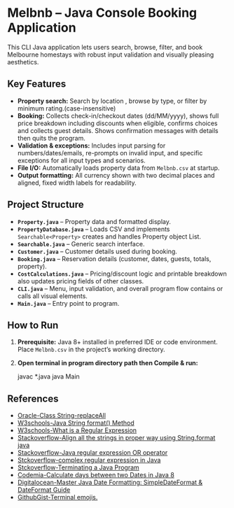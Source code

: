 # Melbnb – Java Console Booking Application

This CLI Java application lets users search, browse, filter, and book Melbourne homestays with robust input validation and visually pleasing aesthetics.

## Key Features
- **Property search:** Search by location , browse by type, or filter by minimum rating.(case-insensitive)
- **Booking:** Collects check-in/checkout dates (dd/MM/yyyy), shows full price breakdown including discounts when eligible, confirms choices and collects guest details. Shows  confirmation messages with details then quits the program.
- **Validation & exceptions:** Includes input parsing for numbers/dates/emails, re-prompts on invalid input, and specific exceptions for all input types and scenarios.
- **File I/O:** Automatically loads property data from `Melbnb.csv` at startup.
- **Output formatting:** All currency shown with two decimal places and aligned, fixed width labels for readability.

## Project Structure
- **`Property.java`** – Property data and formatted display.
- **`PropertyDatabase.java`** – Loads CSV and implements `Searchable<Property>` creates and handles Property object List.
- **`Searchable.java`** – Generic search interface.
- **`Customer.java`** – Customer details used during booking.
- **`Booking.java`** – Reservation details (customer, dates, guests, totals, property).
- **`CostCalculations.java`** – Pricing/discount logic and printable breakdown also updates pricing fields of other classes.
- **`CLI.java`** – Menu, input validation, and overall program flow contains or calls all visual elements.
- **`Main.java`** – Entry point to program.

## How to Run
1. **Prerequisite:** Java 8+ installed in preferred IDE or code environment. Place `Melbnb.csv` in the project’s working directory.
2. **Open terminal in program directory path then Compile & run:**
   
   javac *.java
   java Main


## References


- [Oracle-Class String-replaceAll](https://docs.oracle.com/javase/8/docs/api/java/lang/String.html#replaceAll-java.lang.String-java.lang.String- )
- [W3schools-Java String format() Method](https://www.w3schools.com/java/ref_string_format.asp)
- [W3schools-What is a Regular Expression](https://www.w3schools.com/java/java_regex.asp) 
- [Stackoverflow-Align all the strings in proper way using String.format java](https://stackoverflow.com/questions/58150457/align-all-the-strings-in-proper-way-using-string-format-java)
- [Stackoverflow-Java regular expression OR operator](https://stackoverflow.com/questions/2031805/java-regular-expression-or-operator )
- [Stckoverflow-complex regular expression in Java](https://stackoverflow.com/questions/31713523/complex-regular-expression-in-java )
- [Stckoverflow-Terminating a Java Program](https://stackoverflow.com/questions/22452930/terminating-a-java-program)
- [Codemia-Calculate days between two Dates in Java 8](https://codemia.io/knowledge-hub/path/calculate_days_between_two_dates_in_java_8)
- [Digitalocean-Master Java Date Formatting: SimpleDateFormat & DateFormat Guide](https://www.digitalocean.com/community/tutorials/java-simpledateformat-java-date-format )
- [GithubGist-Terminal emojis.](https://gist.github.com/nicolasdao/8f0220d050f585be1b56cc615ef6c12e)